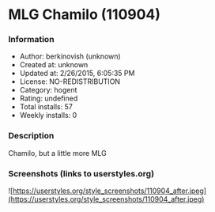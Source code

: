 # MLG Chamilo (110904)

### Information
- Author: berkinovish (unknown)
- Created at: unknown
- Updated at: 2/26/2015, 6:05:35 PM
- License: NO-REDISTRIBUTION
- Category: hogent
- Rating: undefined
- Total installs: 57
- Weekly installs: 0


### Description
Chamilo, but a little more MLG


### Screenshots (links to userstyles.org)
![https://userstyles.org/style_screenshots/110904_after.jpeg](https://userstyles.org/style_screenshots/110904_after.jpeg)


